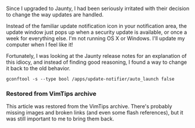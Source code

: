<!-- :metadata:

title: Ubuntu 9.04 Update Notifications
tags: Linux
published: 2009-04-29T14:56:41-0700
summary:

Since I upgraded to Jaunty, I had been seriously irritated with their decision
to change the way updates are handled.

-->

<p>Since I upgraded to Jaunty, I had been seriously irritated with their
decision to change the way updates are handled.</p>

<p>Instead of the familiar update notification icon in your notification area,
the update window just pops up when a security update is available, or once a
week for everything else.  I'm not running OS X or Windows.  I'll update my
computer when I feel like it! </p>

<p>Fortunately, I was looking at the Jaunty release notes for an explanation of
this idiocy, and instead of finding good reasoning, I found a way to change it
back to the old behavior.</p>

`gconftool -s --type bool /apps/update-notifier/auto_launch false`

<div class="restored-from-archive">
  <h3>Restored from VimTips archive</h3>
  <p>
  This article was restored from the VimTips archive. There's probably
  missing images and broken links (and even some flash references), but it
  was still important to me to bring them back.
  </p>
</div>
